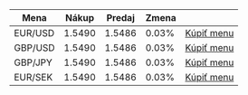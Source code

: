 <div class="row">
  <div class="col-md-6">
    <div class="table-responsive">
      <table class="table table-bordered table-striped table-kurzy">
        <thead>
          <tr class="equal">
            <th>Mena</th>
            <th>Nákup</th>
            <th>Predaj</th>
            <th>Zmena</th>
            <th class="hidden-phone"></th>
          </tr>
        </thead>
        <tbody>
          <tr>
            <td>EUR/USD</td>
            <td id="B0">1.5490</td>
            <td id="S0">1.5486</td>
            <td id="P0">0.03%</td>
            <td class="hidden-phone"><a href="http://www.plus500.com/sk/Trading/Forex.aspx?id=66349&tags=widg&pl=2" type="button" class="btn btn-default btn-xs">Kúpiť menu</a></td>
          </tr>
          <tr>
            <td>GBP/USD</td>
            <td id="B1">1.5490</td>
            <td id="S1">1.5486</td>
            <td id="P1">0.03%</td>
            <td class="hidden-phone"><a href="http://www.plus500.com/sk/Trading/Forex.aspx?id=66349&tags=widg&pl=2" type="button" class="btn btn-default btn-xs">Kúpiť menu</a></td>
          </tr>
          <tr>
            <td>GBP/JPY</td>
            <td id="B2">1.5490</td>
            <td id="S2">1.5486</td>
            <td id="P2">0.03%</td>
            <td class="hidden-phone"><a href="http://www.plus500.com/sk/Trading/Forex.aspx?id=66349&tags=widg&pl=2" type="button" class="btn btn-default btn-xs">Kúpiť menu</a></td>
          </tr>
          <tr>
            <td>EUR/SEK</td>
            <td id="B3">1.5490</td>
            <td id="S3">1.5486</td>
            <td id="P3">0.03%</td>
            <td class="hidden-phone"><a href="http://www.plus500.com/sk/Trading/Forex.aspx?id=66349&tags=widg&pl=2" type="button" class="btn btn-default btn-xs">Kúpiť menu</a></td>
          </tr>
        </tbody>
      </table>
    </div>
  </div>
</div>